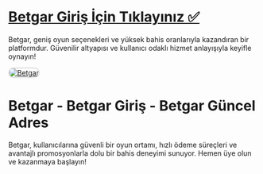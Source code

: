 # <a href="https://t2m.io/2284401">Betgar Giriş İçin Tıklayınız ✅</a>
Betgar, geniş oyun seçenekleri ve yüksek bahis oranlarıyla kazandıran bir platformdur. Güvenilir altyapısı ve kullanıcı odaklı hizmet anlayışıyla keyifle oynayın!

<a href="https://t2m.io/2284401" title="Betgar">
    <img src="https://i.ibb.co/gtF7ptH/photo-2025-01-13-14-27-16.jpg" alt="Betgar" style="max-width: 100%; border: 2px solid #ddd; border-radius: 10px;">
</a>

# Betgar - Betgar Giriş - Betgar Güncel Adres
Betgar, kullanıcılarına güvenli bir oyun ortamı, hızlı ödeme süreçleri ve avantajlı promosyonlarla dolu bir bahis deneyimi sunuyor. Hemen üye olun ve kazanmaya başlayın!
